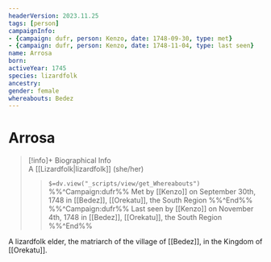 ```yaml
---
headerVersion: 2023.11.25
tags: [person]
campaignInfo:
- {campaign: dufr, person: Kenzo, date: 1748-09-30, type: met}
- {campaign: dufr, person: Kenzo, date: 1748-11-04, type: last seen}
name: Arrosa
born:
activeYear: 1745
species: lizardfolk
ancestry:
gender: female
whereabouts: Bedez
---
```

# Arrosa
>[!info]+ Biographical Info  
> A [[Lizardfolk|lizardfolk]] (she/her)  
>> `$=dv.view("_scripts/view/get_Whereabouts")`  
>> %%^Campaign:dufr%% Met by [[Kenzo]] on September 30th, 1748 in [[Bedez]], [[Orekatu]], the South Region %%^End%%  
>> %%^Campaign:dufr%% Last seen by [[Kenzo]] on November 4th, 1748 in [[Bedez]], [[Orekatu]], the South Region %%^End%%

A lizardfolk elder, the matriarch of the village of [[Bedez]], in the Kingdom of [[Orekatu]]. 